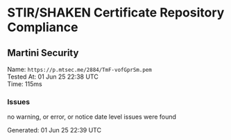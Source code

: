 # STIR/SHAKEN Certificate Repository Compliance

## Martini Security

Name: `https://p.mtsec.me/2884/TmF-vofGprSm.pem`\
Tested At: 01 Jun 25 22:38 UTC\
Time: 115ms

### Issues

no warning, or error, or notice date level issues were found

Generated: 01 Jun 25 22:39 UTC